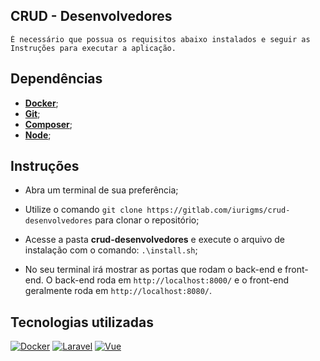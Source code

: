## **CRUD - Desenvolvedores**
```
É necessário que possua os requisitos abaixo instalados e seguir as Instruções para executar a aplicação.
```
## Dependências

- **[Docker](https://www.docker.com/get-started)**;
- **[Git](https://git-scm.com/download/)**;
- **[Composer](https://getcomposer.org/download/)**;
- **[Node](https://nodejs.org/en/download/)**;

## Instruções

- Abra um terminal de sua preferência;

- Utilize o comando `git clone https://gitlab.com/iurigms/crud-desenvolvedores` para clonar o repositório;

- Acesse a pasta **crud-desenvolvedores** e execute o arquivo de instalação com o comando: `.\install.sh`;

- No seu terminal irá mostrar as portas que rodam o back-end e front-end. O back-end roda em `http://localhost:8000/` e o front-end geralmente roda em `http://localhost:8080/`.

## Tecnologias utilizadas

[![Docker](https://img.shields.io/badge/Docker-2CA5E0?style=for-the-badge&logo=docker&logoColor=white)](https://www.docker.com/get-started)
[![Laravel](https://img.shields.io/badge/Laravel-FF2D20?style=for-the-badge&logo=laravel&logoColor=white)](https://laravel.com/docs/8.x)
[![Vue](https://img.shields.io/badge/Vue.js-35495E?style=for-the-badge&logo=vuedotjs&logoColor=4FC08D)](https://vuejs.org/)